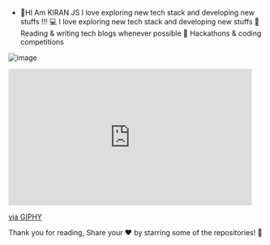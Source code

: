 - 👋HI Am KIRAN JS I love exploring new tech stack and developing new stuffs !!!
💻   I love exploring new tech stack and developing new stuffs
📰   Reading & writing tech blogs whenever possible
🍕   Hackathons & coding competitions

![image](https://user-images.githubusercontent.com/59109267/113852949-c70f5180-97a5-11eb-9702-97e743d5458e.png)

<iframe src="https://giphy.com/embed/XZJUKEc6DE2wL73ZZd" width="480" height="269" frameBorder="0" class="giphy-embed" allowFullScreen></iframe><p><a href="https://giphy.com/gifs/snl-saturday-night-live-season-46-XZJUKEc6DE2wL73ZZd">via GIPHY</a></p>


Thank you for reading, Share your ❤️ by starring some of the repositories! 🌟
